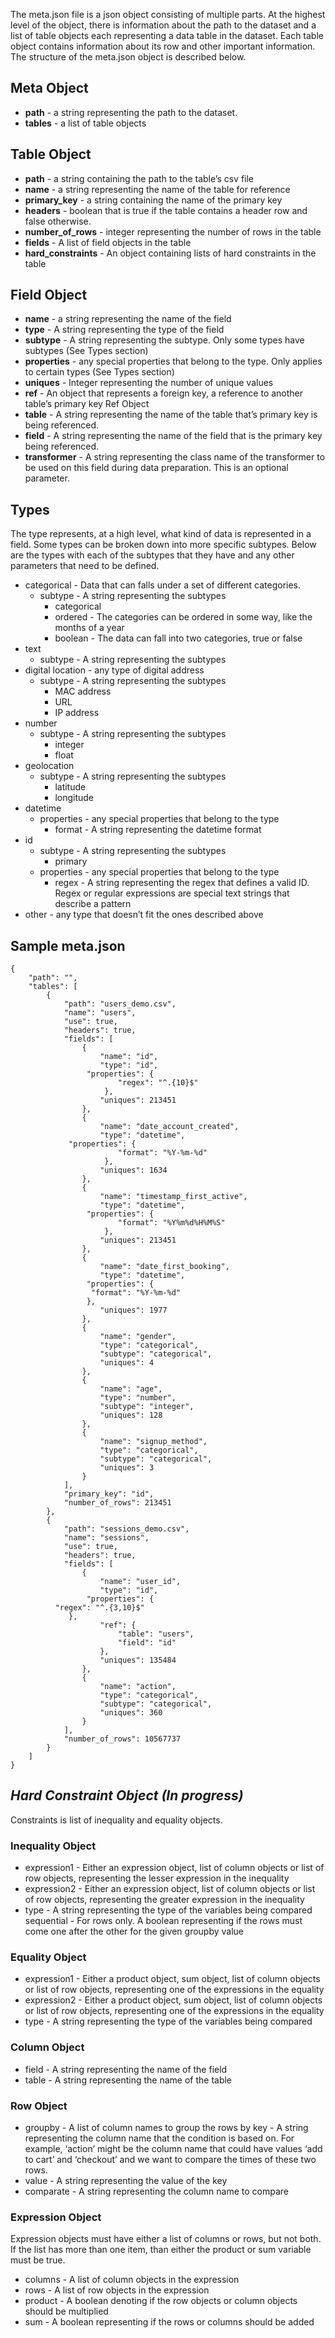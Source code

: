 The meta.json file is a json object consisting of multiple parts. At the highest level of the object, there is information about the path to the dataset and a list of table objects each representing a data table in the dataset. Each table object contains information about its row and other important information. The structure of the meta.json object is described below.

## Meta Object
- **path** - a string representing the path to the dataset.
- **tables** - a list of table objects

## Table Object
- **path** - a string containing the path to the table’s csv file
- **name** - a string representing the name of the table for reference
- **primary_key** - a string containing the name of the primary key
- **headers** - boolean that is true if the table contains a header row and false otherwise. 
- **number_of_rows** - integer representing the number of rows in the table
- **fields** - A list of field objects in the table
- **hard_constraints** - An object containing lists of hard constraints in the table

## Field Object
- **name** - a string representing the name of the field
- **type** - A string representing the type of the field
- **subtype** - A string representing the subtype. Only some types have subtypes (See Types section)
- **properties** - any special properties that belong to the type. Only applies to certain types (See Types section)
- **uniques** - Integer representing the number of unique values
- **ref** - An object that represents a foreign key, a reference to another table’s primary key
Ref Object
- **table** - A string representing the name of the table that’s primary key is being referenced.
- **field** - A string representing the name of the field that is the primary key being referenced.
- **transformer** - A string representing the class name of the transformer to be used on this field during data preparation. This is an optional parameter.

## Types
The type represents, at a high level, what kind of data is represented in a field. Some types can be broken down into more specific subtypes. Below are the types with each of the subtypes that they have and any other parameters that need to be defined.

- categorical - Data that can falls under a set of different categories. 
	- subtype - A string representing the subtypes
		- categorical
		- ordered - The categories can be ordered in some way, like the months of a year
		- boolean - The data can fall into two categories, true or false
- text
	- subtype - A string representing the subtypes
- digital location - any type of digital address
	- subtype - A string representing the subtypes
		- MAC address
		- URL
		- IP address
- number
	- subtype - A string representing the subtypes
		- integer
		- float
- geolocation
	- subtype  - A string representing the subtypes
		- latitude
		- longitude
- datetime
	- properties - any special properties that belong to the type
		- format - A string representing the datetime format
- id
	- subtype - A string representing the subtypes
		- primary
	- properties - any special properties that belong to the type
		- regex - A string representing the regex that defines a valid ID. Regex or regular expressions are special text strings that describe a pattern
- other - any type that doesn’t fit the ones described above

## Sample meta.json
```
{
    "path": "",
    "tables": [
        {
            "path": "users_demo.csv",
            "name": "users",
            "use": true,
            "headers": true,
            "fields": [
                {
                    "name": "id",
                    "type": "id",
	             "properties": {
                        "regex": "^.{10}$"
                     },
                    "uniques": 213451
                },
                {
                    "name": "date_account_created",
                    "type": "datetime",
             "properties": {
                        "format": "%Y-%m-%d"
                     },
                    "uniques": 1634
                },
                {
                    "name": "timestamp_first_active",
                    "type": "datetime",
	             "properties": {
                        "format": "%Y%m%d%H%M%S"
                     },
                    "uniques": 213451
                },
                {
                    "name": "date_first_booking",
                    "type": "datetime",
	             "properties": {
		          "format": "%Y-%m-%d"
	             },
                    "uniques": 1977
                },
                {
                    "name": "gender",
                    "type": "categorical",
                    "subtype": "categorical",
                    "uniques": 4
                },
                {
                    "name": "age",
                    "type": "number",
                    "subtype": "integer",
                    "uniques": 128
                },
                {
                    "name": "signup_method",
                    "type": "categorical",
                    "subtype": "categorical",
                    "uniques": 3
                }
            ],
            "primary_key": "id",
            "number_of_rows": 213451
        },
        {
            "path": "sessions_demo.csv",
            "name": "sessions",
            "use": true,
            "headers": true,
            "fields": [
                {
                    "name": "user_id",
                    "type": "id",
	             "properties": {
          "regex": "^.{3,10}$"
             },
                    "ref": {
                        "table": "users",
                        "field": "id"
                    },
                    "uniques": 135484
                },
                {
                    "name": "action",
                    "type": "categorical",
                    "subtype": "categorical",
                    "uniques": 360
                }
            ],
            "number_of_rows": 10567737
        }
    ]
}
```

## *Hard Constraint Object (In progress)*
Constraints is list of inequality and equality objects.

### Inequality Object
- expression1 - Either an expression object, list of column objects or list of row objects, representing the lesser expression in the inequality
- expression2 - Either an expression object, list of column objects or list of row objects, representing the greater expression in the inequality
- type - A string representing the type of the variables being compared
sequential - For rows only. A boolean representing if the rows must come one after the other for the given groupby value

### Equality Object
- expression1 - Either a product object, sum object, list of column objects or list of row objects, representing one of the expressions in the equality
- expression2 - Either a product object, sum object, list of column objects or list of row objects, representing one of the expressions in the equality
- type - A string representing the type of the variables being compared

### Column Object
- field - A string representing the name of the field
- table - A string representing the name of the table

### Row Object
- groupby - A list of column names to group the rows by
key - A string representing the column name that the condition is based on. For example, ‘action’ might be the column name that could have values ‘add to cart’ and ‘checkout’ and we want to compare the times of these two rows.
- value - A string representing the value of the key
- comparate - A string representing the column name to compare

### Expression Object
Expression objects must have either a list of columns or rows, but not both. If the list has more than one item, than either the product or sum variable must be true.

- columns - A list of column objects in the expression
- rows - A list of row objects in the expression
- product - A boolean denoting if the row objects or column objects should be multiplied
- sum - A boolean representing if the rows or columns should be added
